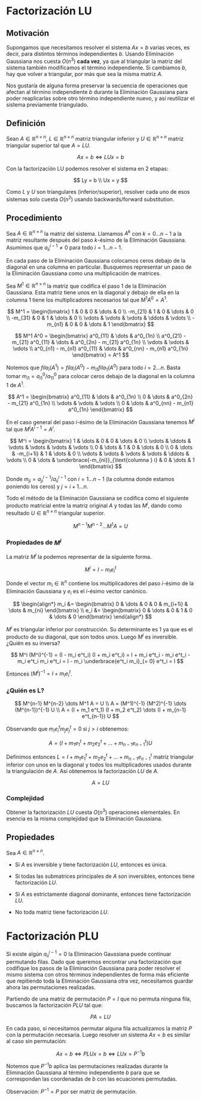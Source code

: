 # Factorización LU

## Motivación

Supongamos que necesitamos resolver el sistema $Ax = b$ varias veces, es decir, para distintos términos independientes $b$. Usando Eliminación Gaussiana nos cuesta $O(n^3)$ **cada vez**, ya que al triangular la matriz del sistema también modificamos el término independiente. Si cambiamos $b$, hay que volver a triangular, por más que sea la misma matriz $A$.

Nos gustaría de alguna forma preservar la secuencia de operaciones que afectan al término independiente $b$ durante la Eliminación Gaussiana para poder reaplicarlas sobre otro término independiente nuevo, y así reutilizar el sistema previamente triangulado.

## Definición

Sean $A \in \mathbb{R}^{n \times n}$, $L \in \mathbb{R}^{n \times n}$ matriz triangular inferior y $U \in \mathbb{R}^{n \times n}$ matriz triangular superior tal que $A = LU$.

$$
Ax = b \iff LUx = b
$$

Con la factorización LU podemos resolver el sistema en 2 etapas:

$$
Ly = b \\
Ux = y
$$

Como $L$ y $U$ son triangulares (inferior/superior), resolver cada uno de esos sistemas solo cuesta $O(n^2)$ usando backwards/forward substitution.


## Procedimiento

Sea $A \in \mathbb{R}^{n \times n}$ la matriz del sistema. Llamamos $A^k$ con $k = 0 \dots n-1$ a la matriz resultante después del paso $k$-ésimo de la Eliminación Gaussiana. Asumimos que $a^{i-1}_{ii} \neq 0$ para todo $i = 1 \dots n-1$.

En cada paso de la Eliminación Gaussiana colocamos ceros debajo de la diagonal en una columna en particular. Busquemos representar un paso de la Eliminación Gaussiana como una multiplicación de matrices.

Sea $M^1 \in \mathbb{R}^{n \times n}$ la matriz que codifica el paso 1 de la Eliminación Gaussiana. Esta matriz tiene unos en la diagonal y debajo de ella en la columna 1 tiene los multiplicadores necesarios tal que $M^1 A^0 = A^1$.

$$
M^1 = \begin{bmatrix}
1 & 0 & 0 & \dots & 0
\\
-m_{21} & 1 & 0 & \dots & 0
\\
-m_{31} & 0 & 1 & \dots & 0
\\
\vdots & \vdots & \vdots & \ddots & \vdots
\\
-m_{n1} & 0 & 0 & \dots & 1
\end{bmatrix}
$$

$$
M^1 A^0 =
\begin{bmatrix}
a^0_{11} & \dots & a^0_{1n}
\\
a^0_{21} - m_{21} a^0_{11} & \dots & a^0_{2n} - m_{21} a^0_{1n}
\\
\vdots & \vdots & \vdots
\\
a^0_{n1} - m_{n1} a^0_{11} & \dots & a^0_{nn} - m_{n1} a^0_{1n}
\end{bmatrix}
= A^1
$$

Notemos que $fila_i(A^1) = fila_i(A^0) - m_{i1} fila_1(A^0)$ para todo $i = 2 \dots n$. Basta tomar $m_{i1} = a^0_{i1} / a^0_{11}$ para colocar ceros debajo de la diagonal en la columna 1 de $A^1$.

$$
A^1 = \begin{bmatrix}
a^0_{11} & \dots & a^0_{1n}
\\
0 & \dots & a^0_{2n} - m_{21} a^0_{1n}
\\
\vdots & \vdots & \vdots
\\
0 & \dots & a^0_{nn} - m_{n1} a^0_{1n}
\end{bmatrix}
$$

En el caso general del paso $i$-ésimo de la Eliminación Gaussiana tenemos $M^i$ tal que $M^i A^{i-1} = A^i$.

$$
M^i = \begin{bmatrix}
1 & \dots & 0 & 0 & \dots & 0
\\
\vdots & \ddots & \vdots & \vdots & \vdots & \vdots
\\
0 & \dots & 1 & 0 & \dots & 0
\\
0 & \dots & -m_{i+1i} & 1 & \dots & 0
\\
\vdots & \vdots & \vdots & \vdots & \ddots & \vdots
\\
0 & \dots & \underbrace{-m_{ni}}_{\text{columna } i} & 0 & \dots & 1
\end{bmatrix}
$$

Donde $m_{ji} = a^{i-1}_{ji} / a^{i-1}_{ii}$ con $i = 1 \dots n-1$ (la columna donde estamos poniendo los ceros) y $j = i+1 \dots n$.

Todo el método de la Eliminación Gaussiana se codifica como el siguiente producto matricial entre la matriz original $A$ y todas las $M^i$, dando como resultado $U \in \mathbb{R}^{n \times n}$ triangular superior.

$$
M^{n-1} M^{n-2} \dots M^1 A = U
$$

### Propiedades de $M^i$

La matriz $M^i$ la podemos representar de la siguiente forma.

$$
M^i = I - m_i e^t_i
$$

Donde el vector $m_i \in \mathbb{R}^n$ contiene los multiplicadores del paso $i$-ésimo de la Eliminación Gaussiana y $e_i$ es el $i$-ésimo vector canónico.

$$
\begin{align*}
m_i &= \begin{bmatrix}
0 & \dots & 0 & 0 & m_{i+1i} & \dots & m_{ni}
\end{bmatrix}
\\
e_i &= \begin{bmatrix}
0 & \dots & 0 & 1 & 0 & \dots & 0
\end{bmatrix}
\end{align*}
$$

$M^i$ es triangular inferior por construcción. Su determinante es $1$ ya que es el producto de su diagonal, que son todos unos. Luego $M^i$ es inversible. ¿Quién es su inversa?

$$
M^i (M^i)^{-1} = (I - m_i e^t_i) (I + m_i e^t_i) = I + m_i e^t_i - m_i e^t_i - m_i e^t_i m_i e^t_i = I - m_i \underbrace{e^t_i m_i}_{= 0} e^t_i = I
$$

Entonces $(M^i)^{-1} = I + m_i e^t_i$.

### ¿Quién es L?

$$
M^{n-1} M^{n-2} \dots M^1 A = U
\\
A = (M^1)^{-1} (M^2)^{-1} \dots (M^{n-1})^{-1} U
\\
A = (I + m_1 e^t_1) (I + m_2 e^t_2) \dots (I + m_{n-1} e^t_{n-1}) U
$$

Observando que $m_i e^t_i m_j e^t_j = 0$ si $j > i$ obtenemos:

$$
A = (I + m_1 e^t_1 + m_2 e^t_2 + \dots + m_{n-1} e^t_{n-1}) U
$$

Definimos entonces $L = I + m_1 e^t_1 + m_2 e^t_2 + \dots + m_{n-1} e^t_{n-1}$ matriz triangular inferior con unos en la diagonal y todos los multiplicadores usados durante la triangulación de $A$. Así obtenemos la factorización $LU$ de $A$.

$$
A = LU
$$

### Complejidad

Obtener la factorización $LU$ cuesta $O(n^3)$ operaciones elementales. En esencia es la misma complejidad que la Eliminación Gaussiana.

## Propiedades

Sea $A \in \mathbb{R}^{n \times n}$.

- Si $A$ es inversible y tiene factorización $LU$, entonces es única.

- Si todas las submatrices principales de $A$ son inversibles, entonces tiene factorización $LU$.

- Si $A$ es estrictamente diagonal dominante, entonces tiene factorización $LU$.

- No toda matriz tiene factorización $LU$.

# Factorización PLU

Si existe algún $a^{i-1}_{ii} = 0$ la Eliminación Gaussiana puede continuar permutando filas. Dado que queremos encontrar una factorización que codifique los pasos de la Eliminación Gaussiana para poder resolver el mismo sistema con otros términos independientes de forma más eficiente que repitiendo toda la Eliminación Gaussiana otra vez, necesitamos guardar ahora las permutaciones realizadas.

Partiendo de una matriz de permutación $P = I$ que no permuta ninguna fila, buscamos la factorización $PLU$ tal que:

$$
PA = LU
$$

En cada paso, si necesitamos permutar alguna fila actualizamos la matriz $P$ con la permutación necesaria. Luego resolver un sistema $Ax = b$ es similar al caso sin permutación:

$$
Ax = b \iff PLUx = b \iff LUx = P^{-1} b
$$

Notemos que $P^{-1} b$ aplica las permutaciones realizadas durante la Eliminación Gaussiana al término independiente $b$ para que se correspondan las coordenadas de $b$ con las ecuaciones permutadas.

Observación: $P^{-1} = P$ por ser matriz de permutación.
